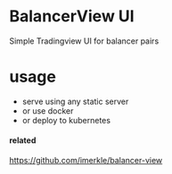 # BalancerView UI

Simple Tradingview UI for balancer pairs

# usage

-  serve using any static server 
- or use docker 
- or deploy to kubernetes

#### related

https://github.com/imerkle/balancer-view